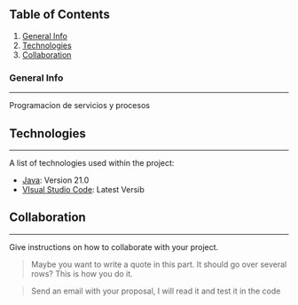 ## Table of Contents
1. [General Info](#general-info)
2. [Technologies](#technologies)
3. [Collaboration](#collaboration)


### General Info
***
Programacion de servicios y procesos

## Technologies
***
A list of technologies used within the project:
* [Java](https://www.java.com/es/): Version 21.0 
* [VIsual Studio Code](https://code.visualstudio.com/): Latest Versib
  
## Collaboration
***
Give instructions on how to collaborate with your project.
> Maybe you want to write a quote in this part. 
> It should go over several rows?
> This is how you do it.

> Send an email with your proposal, I will read it and test it in the code



